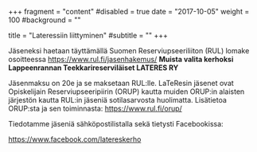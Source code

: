 +++
fragment = "content"
#disabled = true
date = "2017-10-05"
weight = 100
#background = ""

title = "Lateressiin liittyminen"
#subtitle = ""
+++

Jäseneksi haetaan täyttämällä Suomen Reserviupseeriliiton (RUL) lomake osoitteessa https://www.rul.fi/jasenhakemus/ **Muista valita kerhoksi Lappeenrannan Teekkarireserviläiset LATERES RY**

Jäsenmaksu on 20e ja se maksetaan RUL:lle. LaTeResin jäsenet ovat Opiskelijain Reserviupseeripiirin (ORUP) kautta muiden ORUP:in alaisten järjestön kautta RUL:in jäseniä sotilasarvosta huolimatta. Lisätietoa ORUP:sta ja sen toiminnasta: https://www.rul.fi/orup/

Tiedotamme jäseniä sähköpostilistalla sekä tietysti Facebookissa:

https://www.facebook.com/latereskerho
